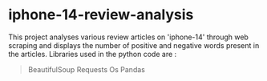 # iphone-14-review-analysis
This project analyses various review articles on 'iphone-14' through web scraping and displays the number of positive and negative words present in the articles.
Libraries used in the python code are : 
>BeautifulSoup
>Requests
>Os
>Pandas
 


